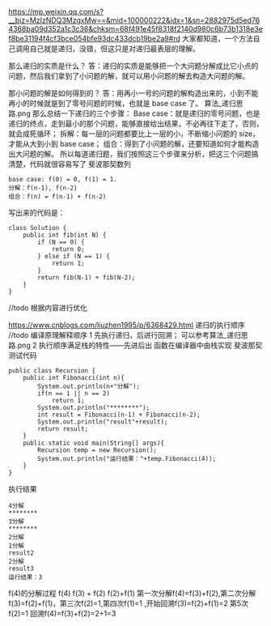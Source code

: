 
https://mp.weixin.qq.com/s?__biz=MzIzNDQ3MzgxMw==&mid=100000222&idx=1&sn=2882975d5ed764368ba09d352a1c3c36&chksm=68f491e45f8318f2140d980c6b73b1318e3ef8be31194f4cf3bce054bfe93dc433dcb19be2a9#rd
大家都知道，一个方法自己调用自己就是递归，没错，但这只是对递归最表层的理解。

那么递归的实质是什么？
答：递归的实质是能够把一个大问题分解成比它小点的问题，然后我们拿到了小问题的解，就可以用小问题的解去构造大问题的解。

那小问题的解是如何得到的？
答：用再小一号的问题的解构造出来的，小到不能再小的时候就是到了零号问题的时候，也就是 base case 了。
算法_递归思路.png
那么总结一下递归的三个步骤：
Base case：就是递归的零号问题，也是递归的终点，走到最小的那个问题，能够直接给出结果，不必再往下走了，否则，就会成死循环；
拆解：每一层的问题都要比上一层的小，不断缩小问题的 size，才能从大到小到 base case；
组合：得到了小问题的解，还要知道如何才能构造出大问题的解。
所以每道递归题，我们按照这三个步骤来分析，把这三个问题搞清楚，代码就很容易写了
斐波那契数列
```
base case: f(0) = 0, f(1) = 1.
分解：f(n-1), f(n-2)
组合：f(n) = f(n-1) + f(n-2)
```
写出来的代码是：
```
class Solution {
    public int fib(int N) {
        if (N == 0) {
            return 0;
        } else if (N == 1) {
            return 1;
        }
        return fib(N-1) + fib(N-2);
    }
}
```
//todo  根据内容进行优化




https://www.cnblogs.com/liuzhen1995/p/6368429.html
递归的执行顺序    //todo 编译原理解释顺序
1 先执行递归，后进行回溯；    可以参考算法_递归思路.png
2 执行顺序满足栈的特性——先进后出     函数在编译器中由栈实现
斐波那契测试代码
```
public class Recursion {
    public int Fibonacci(int n){
        System.out.println(n+"分解");
        if(n == 1 || n == 2)
            return 1;
        System.out.println("********");
        int result = Fibonacci(n-1) + Fibonacci(n-2);
        System.out.println("result"+result);
        return result;
    } 
    public static void main(String[] args){
        Recursion temp = new Recursion();
        System.out.println("运行结果："+temp.Fibonacci(4));
    }
}
```
执行结果
```
4分解
********
3分解
********
2分解
1分解
result2
2分解
result3
运行结果：3
```
f(4)的分解过程
f(4)
f(3)   +    f(2)
f(2)+f(1)
第一次分解f(4)=f(3)+f(2),第二次分解f(3)=f(2)+f(1)，第三次f(2)=1,第四次f(1)=1 ,开始回溯f(3)=f(2)+f(1)=2 
第5次f(2)=1 回溯f(4)=f(3)+f(2)=2+1=3



